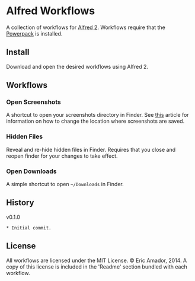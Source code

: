 # Alfred Workflows

A collection of workflows for [Alfred 2](http://www.alfredapp.com/).
Workflows require that the [Powerpack](http://www.alfredapp.com/powerpack/) is installed.

## Install

Download and open the desired workflows using Alfred 2.

## Workflows

### Open Screenshots

A shortcut to open your screenshots directory in Finder.
See [this](http://lifehacker.com/quickly-change-os-xs-default-screenshot-format-and-loc-1489014578) article for information on how to change the location where screenshots are saved.

### Hidden Files

Reveal and re-hide hidden files in Finder. Requires that you close and reopen finder for your changes to take effect.

### Open Downloads

A simple shortcut to open `~/Downloads` in Finder.

## History

v0.1.0

    * Initial commit.

## License

All workflows are licensed under the MIT License. © Eric Amador, 2014. A copy of this license is included in the 'Readme' section bundled with each workflow.